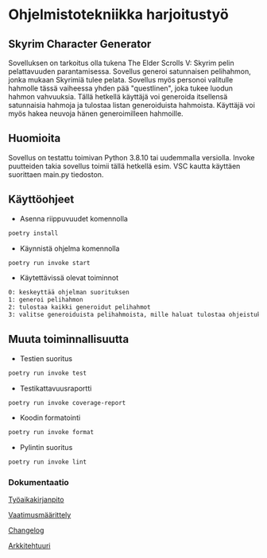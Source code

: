 # Ohjelmistotekniikka harjoitustyö
## Skyrim Character Generator

Sovelluksen on tarkoitus olla tukena The Elder Scrolls V: Skyrim pelin pelattavuuden parantamisessa. Sovellus generoi satunnaisen pelihahmon, jonka mukaan Skyrimiä tulee pelata. Sovellus myös personoi valitulle hahmolle tässä vaiheessa yhden pää "questlinen", joka tukee luodun hahmon vahvuuksia. Tällä hetkellä käyttäjä voi generoida itsellensä satunnaisia hahmoja ja tulostaa listan generoiduista hahmoista. Käyttäjä voi myös hakea neuvoja hänen generoimilleen hahmoille.

## Huomioita
Sovellus on testattu toimivan Python 3.8.10 tai uudemmalla versiolla. Invoke puutteiden takia sovellus toimii tällä hetkellä esim. VSC kautta käyttäen suorittaen main.py tiedoston.

## Käyttöohjeet

- Asenna riippuvuudet komennolla

```bash
poetry install
```
- Käynnistä ohjelma komennolla

```bash
poetry run invoke start
```

- Käytettävissä olevat toiminnot

```bash
0: keskeyttää ohjelman suorituksen
1: generoi pelihahmon
2: tulostaa kaikki generoidut pelihahmot
3: valitse generoiduista pelihahmoista, mille haluat tulostaa ohjeistuksen
```

## Muuta toiminnallisuutta

- Testien suoritus

```bash
poetry run invoke test
```
- Testikattavuusraportti

```bash
poetry run invoke coverage-report
```

- Koodin formatointi

```bash
poetry run invoke format
```

- Pylintin suoritus

```bash
poetry run invoke lint
```

### Dokumentaatio
[Työaikakirjanpito](https://github.com/sampsaol/ot-harjoitustyo/blob/master/dokumentaatio/tyoaikakirjanpito.md)

[Vaatimusmäärittely](https://github.com/sampsaol/ot-harjoitustyo/blob/master/dokumentaatio/vaatimusmaarittely.md)

[Changelog](https://github.com/sampsaol/ot-harjoitustyo/blob/master/dokumentaatio/changelog.md)

[Arkkitehtuuri](https://github.com/sampsaol/ot-harjoitustyo/blob/master/dokumentaatio/arkkitehtuuri.md)
